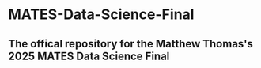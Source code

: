 # MATES-Data-Science-Final
 ## The offical repository for the Matthew Thomas's 2025 MATES Data Science Final

